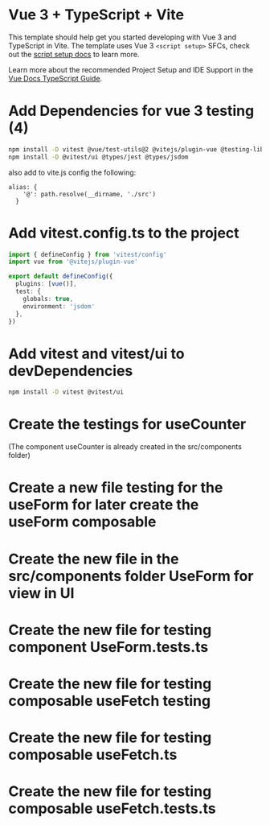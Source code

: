 # Vue 3 + TypeScript + Vite

This template should help get you started developing with Vue 3 and TypeScript in Vite. The template uses Vue 3 `<script setup>` SFCs, check out the [script setup docs](https://v3.vuejs.org/api/sfc-script-setup.html#sfc-script-setup) to learn more.

Learn more about the recommended Project Setup and IDE Support in the [Vue Docs TypeScript Guide](https://vuejs.org/guide/typescript/overview.html#project-setup).


# Add Dependencies for vue 3 testing (4)

```bash
npm install -D vitest @vue/test-utils@2 @vitejs/plugin-vue @testing-library/vue jsdom
npm install -D @vitest/ui @types/jest @types/jsdom
```

also add to vite.js config the following:

```
alias: {
    '@': path.resolve(__dirname, './src')
  }
```

# Add vitest.config.ts to the project
```ts
import { defineConfig } from 'vitest/config'
import vue from '@vitejs/plugin-vue'

export default defineConfig({
  plugins: [vue()],
  test: {
    globals: true,
    environment: 'jsdom'
  },
})
```

# Add vitest and vitest/ui to devDependencies
```bash
npm install -D vitest @vitest/ui
```

# Create the testings for useCounter
(The component useCounter is already created in the src/components folder)


# Create a new file testing for the useForm for later create the useForm composable

# Create the new file in the src/components folder UseForm for view in UI

# Create the new file for testing component UseForm.tests.ts

# Create the new file for testing composable useFetch testing

# Create the new file for testing composable useFetch.ts

# Create the new file for testing composable useFetch.tests.ts




